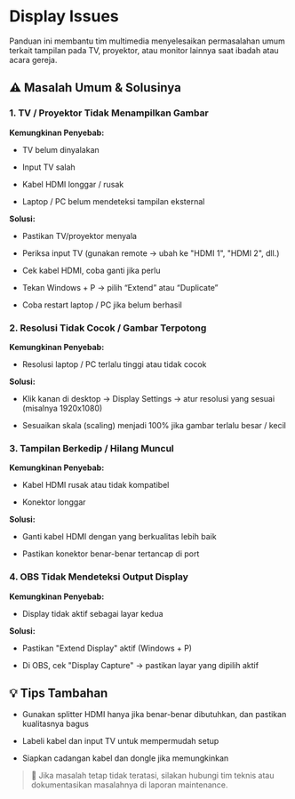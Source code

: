 # Display Issues

Panduan ini membantu tim multimedia menyelesaikan permasalahan umum terkait tampilan pada TV, proyektor, atau monitor lainnya saat ibadah atau acara gereja.

## ⚠️ Masalah Umum & Solusinya

### 1. **TV / Proyektor Tidak Menampilkan Gambar**

**Kemungkinan Penyebab:**

- TV belum dinyalakan

- Input TV salah

- Kabel HDMI longgar / rusak

- Laptop / PC belum mendeteksi tampilan eksternal

**Solusi:**

- Pastikan TV/proyektor menyala

- Periksa input TV (gunakan remote → ubah ke "HDMI 1", "HDMI 2", dll.)

- Cek kabel HDMI, coba ganti jika perlu

- Tekan Windows + P → pilih “Extend” atau “Duplicate”

- Coba restart laptop / PC jika belum berhasil

### 2. **Resolusi Tidak Cocok / Gambar Terpotong**

**Kemungkinan Penyebab:**

- Resolusi laptop / PC terlalu tinggi atau tidak cocok

**Solusi:**

- Klik kanan di desktop → Display Settings → atur resolusi yang sesuai (misalnya 1920x1080)

- Sesuaikan skala (scaling) menjadi 100% jika gambar terlalu besar / kecil

### 3. **Tampilan Berkedip / Hilang Muncul**

**Kemungkinan Penyebab:**

- Kabel HDMI rusak atau tidak kompatibel

- Konektor longgar

**Solusi:**

- Ganti kabel HDMI dengan yang berkualitas lebih baik

- Pastikan konektor benar-benar tertancap di port

### 4. **OBS Tidak Mendeteksi Output Display**

**Kemungkinan Penyebab:**

- Display tidak aktif sebagai layar kedua

**Solusi:**

- Pastikan "Extend Display" aktif (Windows + P)

- Di OBS, cek "Display Capture" → pastikan layar yang dipilih aktif

## 💡 Tips Tambahan

- Gunakan splitter HDMI hanya jika benar-benar dibutuhkan, dan pastikan kualitasnya bagus

- Labeli kabel dan input TV untuk mempermudah setup

- Siapkan cadangan kabel dan dongle jika memungkinkan

> 🔁 Jika masalah tetap tidak teratasi, silakan hubungi tim teknis atau dokumentasikan masalahnya di laporan maintenance.
